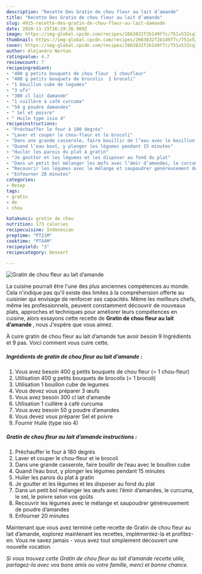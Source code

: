 ```yaml
---
description: "Recette Des Gratin de chou fleur au lait d’amande"
title: "Recette Des Gratin de chou fleur au lait d’amande"
slug: 4915-recette-des-gratin-de-chou-fleur-au-lait-damande
date: 2020-11-15T16:19:26.989Z
image: https://img-global.cpcdn.com/recipes/2663832f2b149f7c/751x532cq70/gratin-de-chou-fleur-au-lait-damande-photo-principale-de-la-recette.jpg
thumbnail: https://img-global.cpcdn.com/recipes/2663832f2b149f7c/751x532cq70/gratin-de-chou-fleur-au-lait-damande-photo-principale-de-la-recette.jpg
cover: https://img-global.cpcdn.com/recipes/2663832f2b149f7c/751x532cq70/gratin-de-chou-fleur-au-lait-damande-photo-principale-de-la-recette.jpg
author: Alejandro Norton
ratingvalue: 4.7
reviewcount: 7
recipeingredient:
- "400 g petits bouquets de chou fleur  1 choufleur"
- "400 g petits bouquets de brocolis  1 brocoli"
- "1 bouillon cube de legumes"
- "3 ufs"
- "300 cl lait damande"
- "1 cuillère à café curcuma"
- "50 g poudre damandes"
- " Sel et poivre"
- " Huile type isio 4"
recipeinstructions:
- "Préchauffer le four à 180 degrés"
- "Laver et couper le chou-fleur et le brocoli"
- "Dans une grande casserole, faire bouillir de l’eau avec le bouillon cube"
- "Quand l’eau bout, y plonger les légumes pendant 15 minutes"
- "Huiler les parois du plat à gratin"
- "Je goutter et les légumes et les disposer au fond du plat"
- "Dans un petit bol mélanger les œufs avec l’émir d’amandes, le curcuma, le sel, le poivre selon vos goûts"
- "Recouvrir les légumes avec le mélange et saupoudrer généreusement de poudre d’amandes"
- "Enfourner 20 minutes"
categories:
- Resep
tags:
- gratin
- de
- chou

katakunci: gratin de chou 
nutrition: 173 calories
recipecuisine: Indonesian
preptime: "PT21M"
cooktime: "PT44M"
recipeyield: "3"
recipecategory: Dessert

---
```



![Gratin de chou fleur au lait d’amande](https://img-global.cpcdn.com/recipes/2663832f2b149f7c/751x532cq70/gratin-de-chou-fleur-au-lait-damande-photo-principale-de-la-recette.jpg)

La cuisine pourrait être l'une des plus anciennes compétences au monde. Cela n'indique pas qu'il existe des limites à la compréhension offerte au cuisinier qui envisage de renforcer ses capacités. Même les meilleurs chefs, même les professionnels, peuvent constamment découvrir de nouveaux plats, approches et techniques pour améliorer leurs compétences en cuisine, alors essayons cette recette de <strong> Gratin de chou fleur au lait d’amande </strong>, nous J'espère que vous aimez.

<!--inarticleads1-->

À cuire gratin de chou fleur au lait d’amande tue avoir besoin 9 Ingrédients et 9 pas. Voici comment vous cuire cette.

##### Ingrédients de gratin de chou fleur au lait d’amande :

1. Vous avez besoin 400 g petits bouquets de chou fleur (= 1 chou-fleur)
1. Utilisation 400 g petits bouquets de brocolis (= 1 brocoli)
1. Utilisation 1 bouillon cube de legumes
1. Vous devez vous préparer 3 œufs
1. Vous avez besoin 300 cl lait d’amande
1. Utilisation 1 cuillère à café curcuma
1. Vous avez besoin 50 g poudre d’amandes
1. Vous devez vous préparer  Sel et poivre
1. Fournir  Huile (type isio 4)




<!--inarticleads2-->

##### Gratin de chou fleur au lait d’amande instructions :

1. Préchauffer le four à 180 degrés
1. Laver et couper le chou-fleur et le brocoli
1. Dans une grande casserole, faire bouillir de l’eau avec le bouillon cube
1. Quand l’eau bout, y plonger les légumes pendant 15 minutes
1. Huiler les parois du plat à gratin
1. Je goutter et les légumes et les disposer au fond du plat
1. Dans un petit bol mélanger les œufs avec l’émir d’amandes, le curcuma, le sel, le poivre selon vos goûts
1. Recouvrir les légumes avec le mélange et saupoudrer généreusement de poudre d’amandes
1. Enfourner 20 minutes




<!--inarticleads1-->

<p>
Maintenant que vous avez terminé cette recette de Gratin de chou fleur au lait d’amande, explorez maintenant les recettes, implémentez-la et profitez-en. Vous ne savez jamais - vous avez tout simplement découvert une nouvelle vocation.
</p>

<p>
<i>Si vous trouvez cette Gratin de chou fleur au lait d’amande recette utile, partagez-la avec vos bons amis ou votre famille, merci et bonne chance.</i>
</p>
